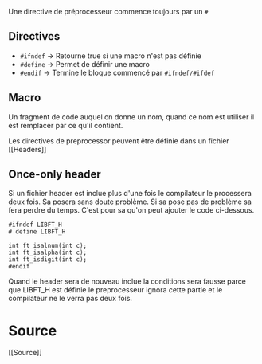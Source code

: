 Une directive de préprocesseur commence toujours par un `#`
## Directives
- `#ifndef` -> Retourne true si une macro n'est pas définie
- `#define` -> Permet de définir une macro
- `#endif`   -> Termine le bloque commencé par `#ifndef/#ifdef`

## Macro
Un fragment de code auquel on donne un nom, quand ce nom est utiliser il est remplacer par ce qu'il contient.

Les directives de preprocessor peuvent être définie dans un fichier [[Headers]]

## Once-only header
Si un fichier header est inclue plus d'une fois le compilateur le processera deux fois. Sa posera sans doute problème. Si sa pose pas de problème sa fera perdre du temps. C'est pour sa qu'on peut ajouter le code ci-dessous.
```
#ifndef LIBFT_H
# define LIBFT_H

int	ft_isalnum(int c);
int	ft_isalpha(int c);
int	ft_isdigit(int c);
#endif
```
Quand le header sera de nouveau inclue la conditions sera fausse parce que LIBFT_H est définie le preprocesseur ignora cette partie et le compilateur ne le verra pas deux fois.
# Source
[[Source]]